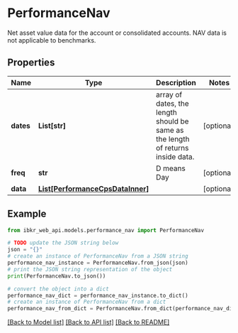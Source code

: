 # PerformanceNav

Net asset value data for the account or consolidated accounts. NAV data is not applicable to benchmarks.

## Properties

Name | Type | Description | Notes
------------ | ------------- | ------------- | -------------
**dates** | **List[str]** | array of dates, the length should be same as the length of returns inside data. | [optional] 
**freq** | **str** | D means Day | [optional] 
**data** | [**List[PerformanceCpsDataInner]**](PerformanceCpsDataInner.md) |  | [optional] 

## Example

```python
from ibkr_web_api.models.performance_nav import PerformanceNav

# TODO update the JSON string below
json = "{}"
# create an instance of PerformanceNav from a JSON string
performance_nav_instance = PerformanceNav.from_json(json)
# print the JSON string representation of the object
print(PerformanceNav.to_json())

# convert the object into a dict
performance_nav_dict = performance_nav_instance.to_dict()
# create an instance of PerformanceNav from a dict
performance_nav_from_dict = PerformanceNav.from_dict(performance_nav_dict)
```
[[Back to Model list]](../README.md#documentation-for-models) [[Back to API list]](../README.md#documentation-for-api-endpoints) [[Back to README]](../README.md)


